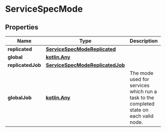 
# ServiceSpecMode

## Properties
| Name | Type | Description | Notes |
| ------------ | ------------- | ------------- | ------------- |
| **replicated** | [**ServiceSpecModeReplicated**](ServiceSpecModeReplicated.md) |  |  [optional] |
| **global** | [**kotlin.Any**](.md) |  |  [optional] |
| **replicatedJob** | [**ServiceSpecModeReplicatedJob**](ServiceSpecModeReplicatedJob.md) |  |  [optional] |
| **globalJob** | [**kotlin.Any**](.md) | The mode used for services which run a task to the completed state on each valid node.  |  [optional] |



